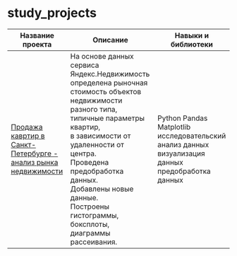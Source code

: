 # study_projects


| Название проекта | Описание      | Навыки и библиотеки      |
| ---------------- | ------------- | ------------- |
| [Продажа кавртир в Санкт- Петербурге - <br>анализ рынка недвижимости](https://github.com/danietta-k/study_projects/tree/main/real_estate_spb)| На основе данных сервиса Яндекс.Недвижимость<br> определена рыночная стоимость объектов<br> недвижимости разного типа,<br> типичные параметры квартир,<br> в зависимости от удаленности от центра.<br> Проведена предобработка данных.<br> Добавлены новые данные.<br> Построены гистограммы, боксплоты, диаграммы рассеивания.  | Python Pandas Matplotlib<br> исследовательский анализ данных<br> визуализация данных<br> предобработка данных  |
